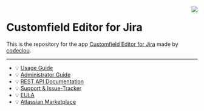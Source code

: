 <img src="https://user-images.githubusercontent.com/12599965/58751179-86549c00-849b-11e9-9cac-29340146adef.png" align="right" />

# Customfield Editor for Jira

This is the repository for the app [Customfield Editor for Jira](https://codeclou.io/products/customfield-editor-for-jira/) made by [codeclou](https://codeclou.io/).

-----

   * :bulb: [Usage Guide](https://codeclou.io/customfield-editor-plugin/latest/user-guide/)
   * :bulb: [Administrator Guide](https://codeclou.io/customfield-editor-plugin/latest/administrator-guide/)
   * :bulb: [REST API Documentation](https://codeclou.io/customfield-editor-plugin/latest/rest-api/)
   * :bulb: [Support & Issue-Tracker](https://codeclou.io/customfield-editor-plugin/latest/support/)
   * :bulb: [EULA](https://codeclou.io/customfield-editor-plugin/redirect/latest/license/)
   * :bulb: [Atlassian Marketplace](https://marketplace.atlassian.com/apps/1212096/customfield-editor-for-jira)
